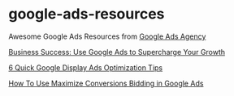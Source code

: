 # google-ads-resources
Awesome Google Ads Resources from [Google Ads Agency](https://www.adlabz.co)

[Business Success: Use Google Ads to Supercharge Your Growth](https://www.adlabz.co/use-google-ads-to-grow-your-business)

[6 Quick Google Display Ads Optimization Tips](https://www.youtube.com/watch?v=n5nJ1zfH6uY&t=598s)

[How To Use Maximize Conversions Bidding in Google Ads](https://www.storegrowers.com/maximize-conversions-google-ads/)
